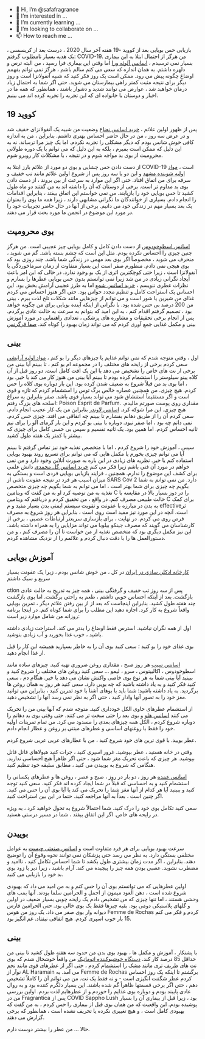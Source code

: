 - 👋 Hi, I’m @safafragrance
- 👀 I’m interested in ...
- 🌱 I’m currently learning ...
- 💞️ I’m looking to collaborate on ...
- 📫 How to reach me ...

<!---
safafragrance/safafragrance is a ✨ special ✨ repository because its `README.md` (this file) appears on your GitHub profile.
You can click the Preview link to take a look at your changes.
--->
بازیابی حس بویایی بعد از کووید -19</h2>
هفته آخر سال 2020 ، درست بعد از کریسمس ، یک هدیه بسیار نامطلوب گرفتم: COVID-19. من هرگز از احتمال ابتلا به این بیماری بسیار نمی ترسیدم ، <a href="https://safaff.com/portfolio-items/%d8%a7%d8%b3%d8%a7%d9%86%d8%b3-%d8%a2%d9%84%d9%88%d8%a6%d9%87-%d9%88%d8%b1%d8%a7/">اسانس آلوئه ورا</a> اما وقتی این بیماری فرا رسید ، من البته ترس و دلهره داشتم. به همان اندازه که سعی می کنم سالم باشم ، هرگز نمی توانم بفهمم اوضاع چگونه پیش می رود. ممکن است یک روز فکر کنید که شبیه آنفولانزا است و روز دیگر برای نتیجه مثبت کمتر راهی بیمارستان می شوید. حتی اگر شما به احتمال زیاد درمان خواهید شد ، عوارض می توانند شدید و دشوار باشند ، همانطور که همه ما در اخبار و دوستان یا خانواده ای که این تجربه را تجربه کرده اند می بینیم.
<h2>کووید 19</h2>
پس از ظهور اولین علائم ، <a href="https://safaff.com/fragrance-oil/">خرید اسانس نعناع</a> وضعیت من شبیه یک آنفولانزای خفیف شد و در عرض سه روز ، من در حال حاضر احساس بهتری داشتم. بنابراین ، من به اندازه کافی خوش شانس بودم که دیگر مشکلی را تجربه نکردم. اما یک چیز مرا ترساند. نه به این دلیل که ممکن است بمیرم ، بلکه به این دلیل که می توانم با یک دوره طولانی محرومیت از بوی بد مواجه شوم و در نتیجه ، با مشکلات کار روبرو شوم.

از دست دادن حس چشایی و بوی دو مورد از علائم بارز ابتلا به COVID-19 است ، <a href="https://safaff.com/home-hygiene-household-detergents/">مواد اولیه شوینده مشهد</a> و این دو یا سه روز پس از شروع اولین علائم مانند تب خفیف و سرفه برای من اتفاق افتاد. حتی اگر این موارد به سرعت از بین بروند ، از دست دادن بوی بد مداوم تر است. برخی از دوستان که آن را داشته اند به من گفتند دو ماه طول کشید تا حس بویایی خود را بازیابند. من نمی خواستم این اتفاق بیفتد ، بنابراین اقدامات را انجام دادم. بسیاری از خوانندگان ما نگرانی مشابهی دارند ، زیرا همه ما بوی را بعنوان یک بعد بسیار مهم در زندگی خود می دانیم. برخی از آنها در حال حاضر تجربیات خود را در مورد این موضوع در انجمن ما مورد بحث قرار می دهند.
<h2>بوی محرومیت</h2>
<a href="https://safaff.com/portfolio-items/%d8%a7%d8%b3%d8%a7%d9%86%d8%b3-%d9%84%d8%a7%d9%88%d9%86%d8%af%d8%b1-%d8%a7%d8%b3%d8%a7%d9%86%d8%b3-%d8%a7%d8%b3%d8%b7%d9%88%d8%ae%d8%af%d9%88%d8%b3/">اسانس اسطوخودوس</a> از دست دادن کامل و کامل بویایی چیز عجیبی است. من هرگز چنین چیزی را احساس نکرده بودم. مثل این است که چشم بسته باشد. گم می شوید ، منحرف می شوید ، مخصوصاً اگر بوی بعد مهمی در زندگی شما باشد. چند روزی بود که بوی هیچی نمی دادم. منظورم صفر است این بسیار متفاوت از زمان سرماخوردگی یا آنفولانزا است ، زیرا حتی کوچکترین اثری از یک بو وجود ندارد. در حالی که این امر باعث ایجاد نگرانی زیادی در من شد زیرا نمی توانستم بدون حس بویایی عطرها را بسازم و نظرات عطری ننویسم ، <a href="https://safaff.com/fragrance-oil/">خرید اسانس شمع</a> اما به طرز عجیبی آرامش بخش بود. این احساس یک استراحت کامل و تنظیم مجدد حواس بود. حتی اگر هنوز احساس می کردم غذای من شیرین یا شور است و می توانم از چیزهایی مانند شکلات تلخ لذت ببرم ، بینی من 200 درصد بی حس شده بود. با نگرانی از اینکه آینده بویایی برای من چگونه خواهد بود ، تصمیم گرفتم اقدام کنم ، به این امید که بتوانم به سرعت به حالت عادی برگردم. پس از انجام برخی تحقیقات و مشاوره های پزشکی ، تعدادی راهنمایی در مورد آموزش بینی و مکمل غذایی جمع آوری کردم که می تواند زمان بهبود را کوتاه کند. <a href="https://safaff.com/">صفا فرگرنس</a>
<h2>بینی</h2>
اول ، وقتی متوجه شدم که نمی توانم غذایم یا چیزهای دیگر را بو کنم ، <a href="https://safaff.com/beauty-and-personal-care-products/">مواد اولیه آرایشی</a> سعی کردم برخی از رایحه های مختلف را در مجموعه ام بو کنم ، تا ببینم آیا بینی من برخی از نت های خاص را تشخیص می دهد یا این یک افت کامل است. دو روز قبل از آن کلاه پینو سیلوستر را استشمام کرده بودم تا ببینم آیا بینی من هنوز کار می کند یا خیر. بود ، اما بوی بد من قبلاً شروع به ضعیف شدن کرده بود. این بار دوباره بوی کلاه را حس کردم. هیچ چیزی. من همچنین عصاره خالص برگ توس را استشمام کردم که تازه و قوی است و اگر مستقیماً استنشاق شود می تواند بسیار قوی باشد. صفر بنابراین به سراغ اسلحه های بزرگ رفتم: Poison Esprit de Parfum. مقداری روی پوست صورتم مالیدم. هیچ چیزی. این مرا شوکه کرد. <a href="https://safaff.com/portfolio-items/%d8%a7%d8%b3%d8%a7%d9%86%d8%b3-%d9%84%d8%a7%d9%88%d9%86%d8%af%d8%b1-%d8%a7%d8%b3%d8%a7%d9%86%d8%b3-%d8%a7%d8%b3%d8%b7%d9%88%d8%ae%d8%af%d9%88%d8%b3/">اسانس لاوندر</a> بنابراین من یک کار عجیب انجام دادم. سعی کردم آن را از طریق دهانم بفشارم تا ببینم چه اتفاقی می افتد. چیزی حس کردم. نمی دانم چه بود ، اما صفر نبود. دوباره با بینی بو کردم و این بار گرمای آلو را برای نیم ثانیه احساس کردم. اما همین بود. یک ثانیه تقسیم و سپس بی حسی کامل برای چیزی که بیشتر یا کمتر یک هفته طول کشید.

سپس ، آموزش خود را شروع کردم ، اما با متخصص تغذیه خود نیز تماس گرفتم تا ببینم آیا می توانم چیزی بخورم یا مکمل هایی که می توانم برای تسریع روند بهبود بویایی استفاده کنم یا خیر. نظریه های زیادی در این باره به صورت آنلاین وجود دارد و من نمی خواهم در مورد آن فنی باشم زیرا فکر می کنم <a href="https://safaff.com/portfolio-items/%d8%a7%d8%b3%d8%a7%d9%86%d8%b3-%d9%be%d8%b1%d8%b4%db%8c%d9%86-%d8%b1%d8%b2/">خرید اسانس گل محمدی</a> دانش علمی برای کشف این موضوع را ندارم. همچنین ، فرایند بازیابی بویایی فردی است و بستگی به میزان آسیب هر فرد در نتیجه عفونت ناشی از SARS Cov 2 دارد. من نمی توانم به شما بگویم چه چیزی برای شما بهتر است ، اما می توانم به شما بگویم چه چیزی متخصص تغذیه به من توصیه کرد او به من گفت که ویتامین C را در دوز بسیار بالا در مقایسه با حالت طبیعی مصرف کنم. در واقع ، من تحقیق کردم و دریافتم که ویتامین C برای کمک به بدن در مبارزه با عفونت و تقویت سیستم ایمنی بدن بسیار مفید و م effectiveثر است. آنچه در این مورد نیز مفید است روی است ، بنابراین هر روز شروع به مصرف قرص روی می کردم. در نهایت ، برای بازسازی سریعتر ارتباطات عصبی ، برخی از کارشناسان می گویند که مصرف جینکو بیلوبا می تواند مزایایی را به همراه داشته باشد. این نیز مکمل دیگری بود که متخصص تغذیه از من خواست تا آن را مصرف کنم ، و من دستورالعمل ها را با دقت دنبال کردم و علائمم را از نزدیک مشاهده کردم.
<h2>آموزش بویایی</h2>
<a href="https://safaff.com/safa-fragrance/">کارخانه ادکلن سازی در ایران</a> در کل ، من خوش شانس بودم ، زیرا یک عفونت بسیار سریع و سبک داشتم

ction پس از سه روز تب خفیف و گرفتگی بینی ، همه چیز به تدریج به حالت عادی بازگشت. بعد از اینکه احساس خوبی داشتم ، طعم به راحتی برگشت. اما بوی بازگشت چند هفته طول کشید. بنابراین اینجاست که بعد از از بین رفتن علائم دیگر ، تمرین بویایی واقعاً شروع به کار کرد. اجازه دهید این مطلب را برای شما کوتاه کنم. در اینجا برنامه روزانه من شامل موارد زیر است:

اول از همه نگران نباشید. استرس فقط اوضاع را بدتر می کند. استراحت زیادی داشته باشید ، خوب غذا بخورید و آب زیادی بنوشید.

بوی غذای خود را بو کنید ؛ سعی کنید بوی آن را به خاطر بسپارید همیشه این کار را قبل از غذا انجام دهید.

<a href="https://safaff.com/portfolio-items/%d8%a7%d8%b3%d8%a7%d9%86%d8%b3-%d8%b3%db%8c%d8%a8-%d8%b3%d8%a8%d8%b2/">اسانس سیب</a> هر روز صبح ، مقداری روغن ضروری تهیه کنید. چیزهای ساده مانند اسطوخودوس ، اکالیپتوس ، سرو ، لیمو ... سعی کنید روغن های مختلف را شروع کنید و ببینید آیا بینی شما به هر نوع بوی خاصی واکنش نشان می دهد یا خیر. هنگام دم ، سعی کنید فکر کنید و به یاد داشته باشید که چه بویی دارد. سعی کنید هر روز به همان روغن ها برگردید. به یاد داشته باشید: شما باید با بوهای آشنا با خود تمرین کنید ، بنابراین می توانید مغز خود را به تصور آنها وادار کنید ، حتی اگر به نظر نمی رسد آنها را تشخیص دهید.

از استشمام عطرهای حاوی الکل خودداری کنید. متوجه شدم که آنها بینی من را تحریک می کنند <a href="https://safaff.com/portfolio-items/%d8%a7%d8%b3%d8%a7%d9%86%d8%b3-%d9%87%d9%84%d9%88/">اسانس هلو</a> و بوی بعد را حتی سخت تر می کنند. حتی وقتی بوی بد دهانم را دوباره شروع کردم ، الکل همه چیزهای بعدی را مسدود می کرد. من تمام تمرینات اولیه خود را فقط با روغنهای اساسی و عطرهای مبتنی بر روغن و عطار انجام دادم.

عطر بویید. با قوی ترین های خود شروع کنید ، من با عطارهای عربی عربی شروع کردم.

وقتی در خانه هستید ، عطر بپوشید. غرور اسپری کنید ، جرات کنید هیولاهای قاتل قاتل بپوشید. هر چیزی که باعث تحریک مغز شما شود ، حتی اگر ظاهراً هیچ احساسی ندارید. هنگامی که شروع به بوییدن می کنید ، مطابق سلیقه خود تنظیم کنید.

<a href="https://safaff.com/shop/product-tag/buy-perfume-wholesale/?instock_products=in">اسانس عمده</a> هر روز ، دو بار در روز ، صبح و عصر ، روغن ها و عطرهای یکسانی را استشمام کنید و به احساسی که قبلاً در شما ایجاد کرده اند فکر کنید. سعی کنید توجه کنید و ببینید آیا هر کدام از آنها مغز شما را تحریک می کند یا آیا بوی آن را حس می کنید. اگر چنین است ، بعداً به آنها مراجعه کنید. حتما در این بین استراحت کنید.

سعی کنید تکامل بوی خود را درک کنید. شما احتمالاً شروع به تحول خواهید کرد ، به ویژه در رایحه های خاص. اگر این اتفاق بیفتد ، شما در مسیر درستی هستید.
<h2>بوییدن</h2>
سرعت بهبود بویایی برای هر فرد متفاوت است و <a href="https://safaff.com/fragrance-oils/">اسانس صنعتی چیست</a> به عوامل مختلفی بستگی دارد. به نظر می رسد حتی پزشکان نمی توانند نحوه وقوع آن را توضیح دهند. بنابراین ، اگر مدت زمان بیشتری طول بکشد تا شما احساس تکامل کنید ، ناامید و مضطرب نشوید. عصبی بودن همه چیز را پیچیده می کند. آرام باشید ، زیرا دیر یا زود بوی بد خود را بازیابی می کنید.

اولین عطرهایی که می توانستم بوی آن را حس کنم و به من امید می داد که بهبودی شروع شده است ، دهن العود میمون از اجمل و الحرامین سلما بودند. آنها بمب های وحشی هستند ، اما تنها چیزی که من تشخیص دادم یک رایحه چوبی بسیار ضعیف در اولین و گلهای پلاستیکی دومی بود. بقیه چیزها فقط یک بوی خالی بود. حتی الحرامین فارس دیوانه وار بوی صفر می داد. یک روز من هوس Femme de Rochas کردم و فکر می کنم 15 بار خوب اسپری کردم. هیچ اتفاقی نیفتاد. غم انگیز بود.
<h2>بینی</h2>
با پشتکار ، آموزش و مکمل ها ، بهبود بوی بدن من حدود سه هفته طول کشید تا بینی من حداقل 85 درصد کار کند. <a href="https://safaff.com/air-fresheners/">دستگاه خوشبوکننده اتوماتیک</a> من واقعاً خوشحال شدم که بوی نت های ظریف تری مانند مشک را استشمام کردم ، حتی اگر از عطرهای قوی مانند نجم نوآر از AL Haramain می آمد. به Femme de Rochas برگشتم تا اینکه یک روز احساس کردم عطر شگفت انگیزی است - و نه فقط یک نت. من می توانم آن را کاملاً تشخیص دهم ، حتی اگر برخی قسمتها ظاهراً گم شده باشند. این بسیار دلگرم کننده بود و به روال عادی پایبند بودم و دوباره بوی غذایم را خوردم و از عطرهایم لذت بردم. اولین بررسی من در Fragrantica پس از COVID Sappho Lush بود ، زیرا قبل از بیماری آن را بسیار پوشیده بودم. این واقعیت که من همان بوی قبل از بیماری را حس کردم ، به من گفت که بهبودی کامل است ، و هیچ تغییری نکرده یا تحریف نشده است ، همانطور که برخی گزارش می دهند.

حالا ... من عطر را بیشتر دوست دارم.

